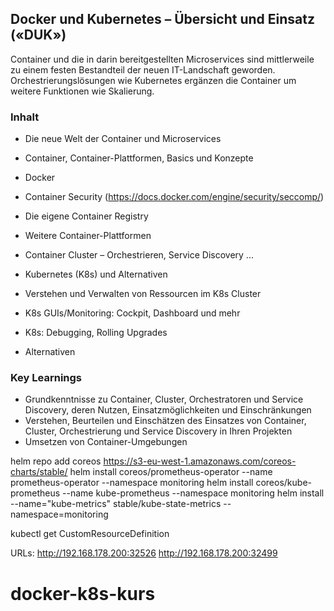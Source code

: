 Docker und Kubernetes – Übersicht und Einsatz («DUK»)
-----------------------------------------------------

Container und die in darin bereitgestellten Microservices sind mittlerweile zu einem festen Bestandteil der neuen IT-Landschaft geworden. Orchestrierungslösungen wie Kubernetes ergänzen die Container um weitere Funktionen wie Skalierung.

### Inhalt

* Die neue Welt der Container und Microservices
* Container, Container-Plattformen, Basics und Konzepte
* Docker
* Container Security (https://docs.docker.com/engine/security/seccomp/)
* Die eigene Container Registry
* Weitere Container-Plattformen
* Container Cluster – Orchestrieren, Service Discovery ...

* Kubernetes (K8s) und Alternativen
* Verstehen und Verwalten von Ressourcen im K8s Cluster
* K8s GUIs/Monitoring: Cockpit, Dashboard und mehr
* K8s: Debugging, Rolling Upgrades
* Alternativen

### Key Learnings

* Grundkenntnisse zu Container, Cluster, Orchestratoren und Service Discovery, deren Nutzen, Einsatzmöglichkeiten und Einschränkungen
* Verstehen, Beurteilen und Einschätzen des Einsatzes von Container, Cluster, Orchestrierung und Service Discovery in Ihren Projekten
* Umsetzen von Container-Umgebungen


helm repo add coreos https://s3-eu-west-1.amazonaws.com/coreos-charts/stable/
helm install coreos/prometheus-operator --name prometheus-operator --namespace monitoring
helm install coreos/kube-prometheus --name kube-prometheus --namespace monitoring
helm install --name="kube-metrics" stable/kube-state-metrics --namespace=monitoring


kubectl get CustomResourceDefinition

URLs:
http://192.168.178.200:32526
http://192.168.178.200:32499
# docker-k8s-kurs
